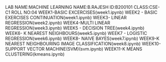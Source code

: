 LAB NAME:MACHINE LEARNING  NAME:B.RAJESH ID:B200101 CLASS:CSE-C1 ROLL NO:04
WEEK1-BASIC EXCERCISES(week1.ipynb)
WEEK2 - BASIC EXERCISES CONTINUATION(week1.ipynb)
WEEK3- LINEAR REGRESSION(week2.ipynb)
WEEK4-MULTI LINEAR REGRESSION(week3.ipynb)
WEEK5 - DECISION TREE(week4.ipynb)
WEEK6- K NEAREST NEIGHBOURS(week5.ipynb)
WEEK7 - LOGISTIC REGRESSION(week6.ipynb)
WEEK8- NAIVE BAYES(week7.ipynb)
WEEK9-K NEAREST NEIGHBOURING IMAGE CLASSIFICATION(week8.ipynb)
WEEK10-SUPPORT VECTOR MACHINE(SVM)(svm.ipynb)
WEEK11-K MEANS CLUSTERING(kmeans.ipynb)
